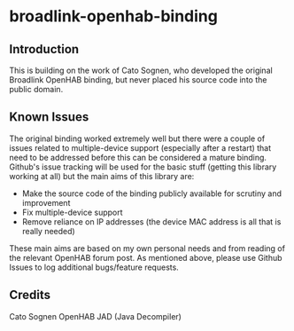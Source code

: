 broadlink-openhab-binding
=====

Introduction
------------
This is building on the work of Cato Sognen, who developed the original Broadlink OpenHAB binding, but 
never placed his source code into the public domain.

Known Issues
------------

The original binding worked extremely well but there were a couple of issues related to multiple-device support (especially after a restart) that need to be addressed before this can be considered a mature binding. Github's issue tracking will be used for the basic stuff (getting this library working at all) but the main aims of this library are:

- Make the source code of the binding publicly available for scrutiny and improvement
- Fix multiple-device support
- Remove reliance on IP addresses (the device MAC address is all that is really needed) 

These main aims are based on my own personal needs and from reading of the relevant OpenHAB forum post. As mentioned above, please use Github Issues to log additional bugs/feature requests.


Credits
---------

Cato Sognen
OpenHAB
JAD (Java Decompiler)

